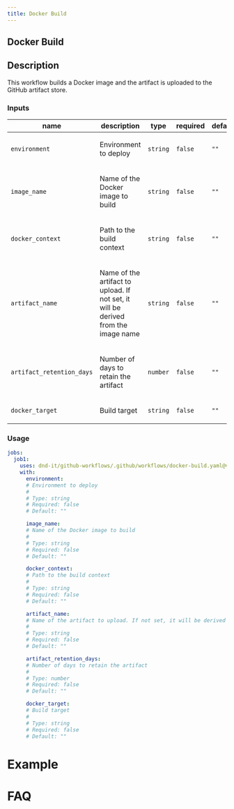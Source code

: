 ```yaml
---
title: Docker Build
---
```


<!-- action-docs-header source=".github/workflows/docker-build.yaml" -->
## Docker Build
<!-- action-docs-header source=".github/workflows/docker-build.yaml" -->

## Description

This workflow builds a Docker image and the artifact is uploaded to the GitHub artifact store.

<!-- action-docs-inputs source=".github/workflows/docker-build.yaml" -->
### Inputs

| name | description | type | required | default |
| --- | --- | --- | --- | --- |
| `environment` | <p>Environment to deploy</p> | `string` | `false` | `""` |
| `image_name` | <p>Name of the Docker image to build</p> | `string` | `false` | `""` |
| `docker_context` | <p>Path to the build context</p> | `string` | `false` | `""` |
| `artifact_name` | <p>Name of the artifact to upload. If not set, it will be derived from the image name</p> | `string` | `false` | `""` |
| `artifact_retention_days` | <p>Number of days to retain the artifact</p> | `number` | `false` | `""` |
| `docker_target` | <p>Build target</p> | `string` | `false` | `""` |
<!-- action-docs-inputs source=".github/workflows/docker-build.yaml" -->

<!-- action-docs-outputs source=".github/workflows/docker-build.yaml" -->

<!-- action-docs-outputs source=".github/workflows/docker-build.yaml" -->

<!-- action-docs-usage source=".github/workflows/docker-build.yaml" project="dnd-it/github-workflows/.github/workflows/docker-build.yaml" version="v2" -->
### Usage

```yaml
jobs:
  job1:
    uses: dnd-it/github-workflows/.github/workflows/docker-build.yaml@v2
    with:
      environment:
      # Environment to deploy
      #
      # Type: string
      # Required: false
      # Default: ""

      image_name:
      # Name of the Docker image to build
      #
      # Type: string
      # Required: false
      # Default: ""

      docker_context:
      # Path to the build context
      #
      # Type: string
      # Required: false
      # Default: ""

      artifact_name:
      # Name of the artifact to upload. If not set, it will be derived from the image name
      #
      # Type: string
      # Required: false
      # Default: ""

      artifact_retention_days:
      # Number of days to retain the artifact
      #
      # Type: number
      # Required: false
      # Default: ""

      docker_target:
      # Build target
      #
      # Type: string
      # Required: false
      # Default: ""
```
<!-- action-docs-usage source=".github/workflows/docker-build.yaml" project="dnd-it/github-workflows/.github/workflows/docker-build.yaml" version="v2" -->

# Example

# FAQ
